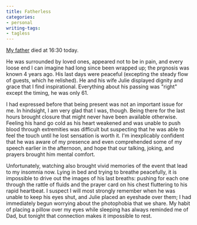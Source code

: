 ```yaml
---
title: Fatherless
categories:
- personal
writing-tags:
- tagless
---
```


[My father][1] died at 16:30 today.

   [1]: http://www.johngerwitz.com/

He was surrounded by loved ones, appeared not to be in pain, and every loose end I can imagine had long since been wrapped up; the prgnosis was known 4 years ago.  His last days were peaceful (excepting the steady flow of guests, which he relished).  He and his wife Julie displayed dignity and grace that I find inspirational.  Everything about his passing was "right" except the timing, he was only 61.

I had expressed before that being present was not an important issue for me.  In hindsight, I am very glad that I was, though.  Being there for the last hours brought closure that might never have been available otherwise.  Feeling his hand go cold as his heart weakened and was unable to push blood through extremities was difficult but suspecting that he was able to feel the touch until he lost sensation is worth it.  I'm inexplicably confident that he was aware of my presence and even comprehended some of my speech earlier in the afternoon, and hope that our talking, joking, and prayers brought him mental comfort.

Unfortunately, watching also brought vivid memories of the event that lead to my insomnia now.  Lying in bed and trying to breathe peacefully, it is impossible to drive out the images of his last breaths: pushing for each one through the rattle of fluids and the prayer card on his chest fluttering to his rapid heartbeat.  I suspect I will most strongly remember when he was unable to keep his eyes shut, and Julie placed an eyeshade over them; I had immediately begun worrying about the photophobia that we share.  My habit of placing a pillow over my eyes while sleeping has always reminded me of Dad, but tonight that connection makes it impossible to rest.
